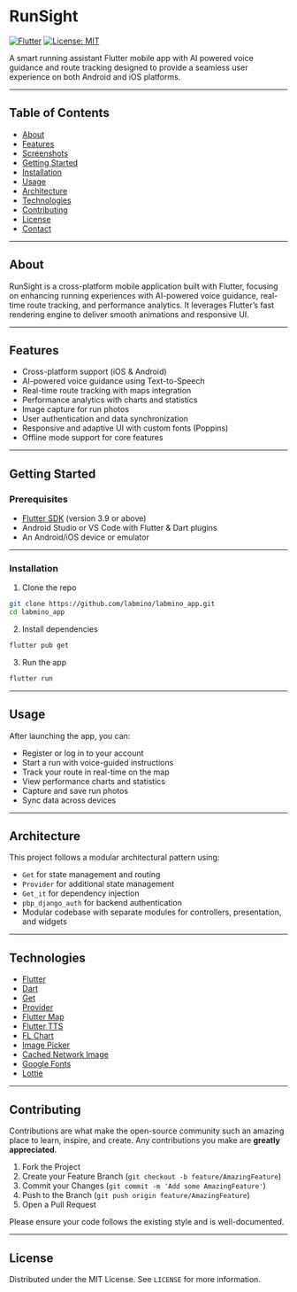 # RunSight

[![Flutter](https://img.shields.io/badge/Flutter-3.9-blue.svg)](https://flutter.dev)
[![License: MIT](https://img.shields.io/badge/License-MIT-green.svg)](LICENSE)

A smart running assistant Flutter mobile app with AI powered voice guidance and route tracking designed to provide a seamless user experience on both Android and iOS platforms.

---

## Table of Contents

- [About](#about)
- [Features](#features)
- [Screenshots](#screenshots)
- [Getting Started](#getting-started)
- [Installation](#installation)
- [Usage](#usage)
- [Architecture](#architecture)
- [Technologies](#technologies)
- [Contributing](#contributing)
- [License](#license)
- [Contact](#contact)

---

## About

RunSight is a cross-platform mobile application built with Flutter, focusing on enhancing running experiences with AI-powered voice guidance, real-time route tracking, and performance analytics. It leverages Flutter’s fast rendering engine to deliver smooth animations and responsive UI.

---

## Features

- Cross-platform support (iOS & Android)
- AI-powered voice guidance using Text-to-Speech
- Real-time route tracking with maps integration
- Performance analytics with charts and statistics
- Image capture for run photos
- User authentication and data synchronization
- Responsive and adaptive UI with custom fonts (Poppins)
- Offline mode support for core features

---

## Getting Started

### Prerequisites

- [Flutter SDK](https://flutter.dev/docs/get-started/install) (version 3.9 or above)
- Android Studio or VS Code with Flutter & Dart plugins
- An Android/iOS device or emulator

---

### Installation

1. Clone the repo

```bash
git clone https://github.com/labmino/labmino_app.git
cd labmino_app
```

2. Install dependencies

```bash
flutter pub get
```

3. Run the app

```bash
flutter run
```

---

## Usage

After launching the app, you can:

* Register or log in to your account
* Start a run with voice-guided instructions
* Track your route in real-time on the map
* View performance charts and statistics
* Capture and save run photos
* Sync data across devices

---

## Architecture

This project follows a modular architectural pattern using:

* `Get` for state management and routing
* `Provider` for additional state management
* `Get_it` for dependency injection
* `pbp_django_auth` for backend authentication
* Modular codebase with separate modules for controllers, presentation, and widgets

---

## Technologies

* [Flutter](https://flutter.dev)
* [Dart](https://dart.dev)
* [Get](https://pub.dev/packages/get)
* [Provider](https://pub.dev/packages/provider)
* [Flutter Map](https://pub.dev/packages/flutter_map)
* [Flutter TTS](https://pub.dev/packages/flutter_tts)
* [FL Chart](https://pub.dev/packages/fl_chart)
* [Image Picker](https://pub.dev/packages/image_picker)
* [Cached Network Image](https://pub.dev/packages/cached_network_image)
* [Google Fonts](https://pub.dev/packages/google_fonts)
* [Lottie](https://pub.dev/packages/lottie)

---

## Contributing

Contributions are what make the open-source community such an amazing place to learn, inspire, and create. Any contributions you make are **greatly appreciated**.

1. Fork the Project
2. Create your Feature Branch (`git checkout -b feature/AmazingFeature`)
3. Commit your Changes (`git commit -m 'Add some AmazingFeature'`)
4. Push to the Branch (`git push origin feature/AmazingFeature`)
5. Open a Pull Request

Please ensure your code follows the existing style and is well-documented.

---

## License

Distributed under the MIT License. See `LICENSE` for more information.
